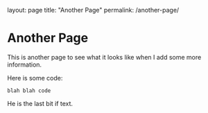 layout: page
title: "Another Page"
permalink: /another-page/


# Another Page

This is another page to see what it looks like when I add some more information. 

Here is some code:

```
blah blah code
```

He is the last bit if text. 
